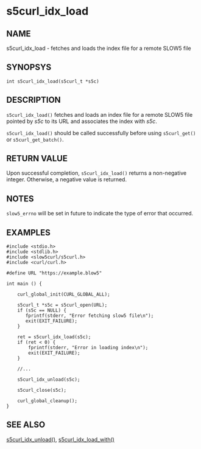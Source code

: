 # s5curl_idx_load

## NAME
s5curl_idx_load - fetches and loads the index file for a remote SLOW5 file

## SYNOPSYS
`int s5curl_idx_load(s5curl_t *s5c)`

## DESCRIPTION
`s5curl_idx_load()` fetches and loads an index file for a remote SLOW5 file pointed by *s5c* to its URL and associates the index with *s5c*.

`s5curl_idx_load()` should be called successfully before using `s5curl_get()` or `s5curl_get_batch()`.

## RETURN VALUE
Upon successful completion, `s5curl_idx_load()` returns a non-negative integer. Otherwise, a negative value is returned.

## NOTES
`slow5_errno` will be set in future to indicate the type of error that occurred.

## EXAMPLES
```
#include <stdio.h>
#include <stdlib.h>
#include <slow5curl/s5curl.h>
#include <curl/curl.h>

#define URL "https://example.blow5"

int main () {

    curl_global_init(CURL_GLOBAL_ALL);

    s5curl_t *s5c = s5curl_open(URL);
    if (s5c == NULL) {
       fprintf(stderr, "Error fetching slow5 file\n");
       exit(EXIT_FAILURE);
    }

    ret = s5curl_idx_load(s5c);
    if (ret < 0) {
        fprintf(stderr, "Error in loading index\n");
        exit(EXIT_FAILURE);
    }

    //...

    s5curl_idx_unload(s5c);

    s5curl_close(s5c);

    curl_global_cleanup();
}
```

## SEE ALSO

[s5curl_idx_unload()](s5curl_idx_unload.md), [s5curl_idx_load_with()](s5curl_idx_load_with.md)